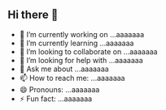 ## Hi there 👋

- 🔭 I’m currently working on ...aaaaaaa
- 🌱 I’m currently learning ...aaaaaaa
- 👯 I’m looking to collaborate on ...aaaaaaa
- 🤔 I’m looking for help with ...aaaaaaa
- 💬 Ask me about ...aaaaaaa
- 📫 How to reach me: ...aaaaaaa
- 😄 Pronouns: ...aaaaaaa
- ⚡ Fun fact: ...aaaaaaa